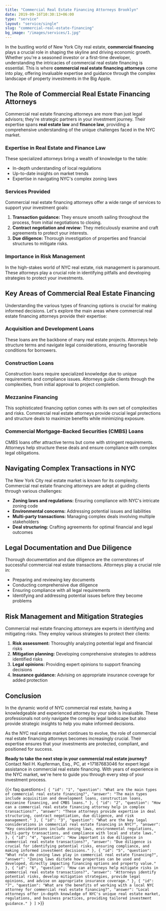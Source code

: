 ```yaml
---
title: "Commercial Real Estate Financing Attorneys Brooklyn"
date: 2019-09-16T10:30:13+06:00
type: "service"
layout: "service/single"
slug: "commercial-real-estate-financing"
bg_image: "/images/services/1.jpg"
---
```



In the bustling world of New York City real estate, **commercial financing** plays a crucial role in shaping the skyline and driving economic growth. Whether you're a seasoned investor or a first-time developer, understanding the intricacies of commercial real estate financing is essential. This is where **commercial real estate financing attorneys** come into play, offering invaluable expertise and guidance through the complex landscape of property investments in the Big Apple.

## The Role of Commercial Real Estate Financing Attorneys
Commercial real estate financing attorneys are more than just legal advisors; they're strategic partners in your investment journey. Their expertise spans **real estate law** and **finance law**, providing a comprehensive understanding of the unique challenges faced in the NYC market.

### Expertise in Real Estate and Finance Law
These specialized attorneys bring a wealth of knowledge to the table:

- In-depth understanding of local regulations
- Up-to-date insights on market trends
- Expertise in navigating NYC's complex zoning laws

### Services Provided
Commercial real estate financing attorneys offer a wide range of services to support your investment goals:

1) **Transaction guidance:** They ensure smooth sailing throughout the process, from initial negotiations to closing.
2) **Contract negotiation and review:** They meticulously examine and craft agreements to protect your interests.
3) **Due diligence:** Thorough investigation of properties and financial structures to mitigate risks.

### Importance in Risk Management
In the high-stakes world of NYC real estate, risk management is paramount. These attorneys play a crucial role in identifying pitfalls and developing strategies to protect your investments.

## Key Areas of Commercial Real Estate Financing
Understanding the various types of financing options is crucial for making informed decisions. Let's explore the main areas where commercial real estate financing attorneys provide their expertise:

### Acquisition and Development Loans
These loans are the backbone of many real estate projects. Attorneys help structure terms and navigate legal considerations, ensuring favorable conditions for borrowers.

### Construction Loans
Construction loans require specialized knowledge due to unique requirements and compliance issues. Attorneys guide clients through the complexities, from initial approval to project completion.

### Mezzanine Financing
This sophisticated financing option comes with its own set of complexities and risks. Commercial real estate attorneys provide crucial legal protections and structure deals to maximize benefits while minimizing exposure.

### Commercial Mortgage-Backed Securities (CMBS) Loans
CMBS loans offer attractive terms but come with stringent requirements. Attorneys help structure these deals and ensure compliance with complex legal obligations.

## Navigating Complex Transactions in NYC
The New York City real estate market is known for its complexity. Commercial real estate financing attorneys are adept at guiding clients through various challenges:

- **Zoning laws and regulations:** Ensuring compliance with NYC's intricate zoning code
- **Environmental concerns:** Addressing potential issues and liabilities
- **Multi-party transactions:** Managing complex deals involving multiple stakeholders
- **Deal structuring:** Crafting agreements for optimal financial and legal outcomes

## Legal Documentation and Due Diligence
Thorough documentation and due diligence are the cornerstones of successful commercial real estate transactions. Attorneys play a crucial role in:

- Preparing and reviewing key documents
- Conducting comprehensive due diligence
- Ensuring compliance with all legal requirements
- Identifying and addressing potential issues before they become problems

## Risk Management and Mitigation Strategies
Commercial real estate financing attorneys are experts in identifying and mitigating risks. They employ various strategies to protect their clients:

1) **Risk assessment:** Thoroughly analyzing potential legal and financial risks
2) **Mitigation planning:** Developing comprehensive strategies to address identified risks
3) **Legal opinions:** Providing expert opinions to support financing decisions
4) **Insurance guidance:** Advising on appropriate insurance coverage for added protection

## Conclusion
In the dynamic world of NYC commercial real estate, having a knowledgeable and experienced attorney by your side is invaluable. These professionals not only navigate the complex legal landscape but also provide strategic insights to help you make informed decisions.

As the NYC real estate market continues to evolve, the role of commercial real estate financing attorneys becomes increasingly crucial. Their expertise ensures that your investments are protected, compliant, and positioned for success.

**Ready to take the next step in your commercial real estate journey?** Contact Neil H. Kupferman, Esq., PC, at +17187683046 for expert legal assistance in commercial real estate financing. With years of experience in the NYC market, we're here to guide you through every step of your investment process.

{{< faq questions=`[
  { "id": "1", "question": "What are the main types of commercial real estate financing?", "answer": "The main types include acquisition and development loans, construction loans, mezzanine financing, and CMBS loans." },
  { "id": "2", "question": "How can a commercial real estate financing attorney help in complex transactions?", "answer": "These attorneys provide expertise in deal structuring, contract negotiation, due diligence, and risk management." },
  { "id": "3", "question": "What are the key legal considerations in commercial real estate financing in NYC?", "answer": "Key considerations include zoning laws, environmental regulations, multi-party transactions, and compliance with local and state laws." },
  { "id": "4", "question": "How important is due diligence in commercial real estate transactions?", "answer": "Due diligence is crucial for identifying potential risks, ensuring compliance, and making informed investment decisions." },
  { "id": "5", "question": "What role do zoning laws play in commercial real estate financing?", "answer": "Zoning laws dictate how properties can be used and developed, directly impacting financing options and property value." },
  { "id": "6", "question": "How can attorneys help mitigate risks in commercial real estate transactions?", "answer": "Attorneys identify potential risks, develop mitigation strategies, provide legal opinions, and advise on appropriate insurance coverage." },
  { "id": "7", "question": "What are the benefits of working with a local NYC attorney for commercial real estate financing?", "answer": "Local attorneys offer in-depth knowledge of NYC's unique real estate market, regulations, and business practices, providing tailored investment guidance." }
]` >}}



